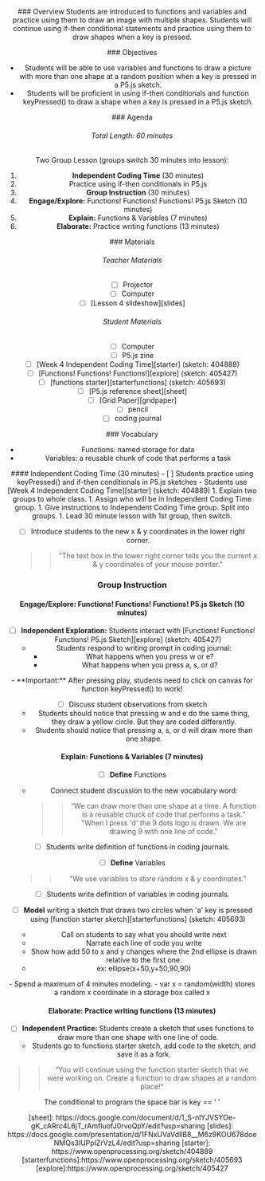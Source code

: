 <header title='Functions' subtitle='Lesson 4'/>

<notable>

<iconp src='/icons/activity.png'>### Overview</iconp>
Students are introduced to functions and variables and practice using them to draw an image with multiple shapes. Students will continue using if-then conditional statements and practice using them to draw shapes when a key is pressed.

<iconp src='/icons/objectives.png'>### Objectives</iconp>
- Students will be able to use variables and functions to draw a picture with more than one shape at a random position when a key is pressed in a P5.js sketch.
- Students will be proficient in using if-then conditionals and function keyPressed() to draw a shape when a key is pressed in a P5.js sketch.


<iconp src='/icons/agenda.png'>### Agenda</iconp>
###### Total Length: 60 minutes
Two Group Lesson (groups switch 30 minutes into lesson):
1. **Independent Coding Time** (30 minutes)
  1. Practice using if-then conditionals in P5.js
1. **Group Instruction** (30 minutes)
  1. **Engage/Explore:** Functions! Functions! Functions! P5.js Sketch (10 minutes)
  1. **Explain:** Functions & Variables (7 minutes)
  1. **Elaborate:** Practice writing functions (13 minutes)

<note>

<iconp src='/icons/materials.png'>### Materials</iconp>

###### Teacher Materials
- [ ] Projector
- [ ] Computer
- [ ] [Lesson 4 slideshow][slides]

###### Student Materials
- [ ] Computer
- [ ] P5.js zine
- [ ] [Week 4 Independent Coding Time][starter] (sketch: 404889)
- [ ] [Functions! Functions! Functions!][explore] (sketch: 405427)
- [ ] [functions starter][starterfunctions] (sketch: 405693)
- [ ] [P5.js reference sheet][sheet]
- [ ] [Grid Paper][gridpaper]
- [ ] pencil
- [ ] coding journal

<iconp src='/icons/vocab.png'>### Vocabulary</iconp>
- Functions: named storage for data
- Variables: a reusable chunk of code that performs a task



</note>
<pagebreak/>
#### Independent Coding Time (30 minutes)
- [ ] Students practice using keyPressed() and if-then conditionals in P5.js sketches
  - Students use [Week 4 Independent Coding Time][starter] (sketch: 404889)

<note type="tip" title="Tip">
1. Explain two groups to whole class.
1. Assign who will be in Independent Coding Time group.
1. Give instructions to Independent Coding Time group. Split into groups.
1. Lead 30 minute lesson with 1st group, then switch.</note>

- [ ] Introduce students to the new x & y coordinates in the lower right corner.
  >>"The text box in the lower right corner tells you the current x & y coordinates of your mouse pointer."

### Group Instruction

#### Engage/Explore: Functions! Functions! Functions! P5.js Sketch (10 minutes)
- [ ] **Independent Exploration:** Students interact with [Functions! Functions! Functions! P5.js Sketch][explore] (sketch: 405427)
  - Students respond to writing prompt in coding journal:
    - What happens when you press w or e?
    - What happens when you press a, s, or d?

<note type="tip" title="Tip">
- **Important:** After pressing play, students need to click on canvas for function keyPressed() to work!
</note>

- [ ] Discuss student observations from sketch
  - Students should notice that pressing w and e do the same thing, they draw a yellow circle. But they are coded differently.
  - Students should notice that pressing a, s, or d will draw more than one shape.

#### Explain: Functions & Variables (7 minutes)
- [ ] **Define** Functions
  - Connect student discussion to the new vocabulary word:
    >> “We can draw more than one shape at a time. A function is a reusable chuck of code that performs a task.”
    >> "When I press 'd' the 9 dots logo is drawn. We are drawing 9 with one line of code."

- [ ] Students write definition of functions in coding journals.

- [ ] **Define** Variables
  >>"We use variables to store random x & y coordinates."

- [ ] Students write definition of variables in coding journals.

- [ ] **Model** writing a sketch that draws two circles when 'a' key is pressed using [function starter sketch][starterfunctions] (sketch: 405693)
  - Call on students to say what you should write next
  - Narrate each line of code you write
  - Show how add 50 to x and y changes where the 2nd ellipse is drawn relative to the first one.
  - ex: ellipse(x+50,y+50,90,90)


<note type='key' title='key'>
- Spend a maximum of 4 minutes modeling.
- var x = random(width) stores a random x coordinate in a storage box called x
</note>

#### Elaborate: Practice writing functions (13 minutes)
- [ ] **Independent Practice:** Students create a sketch that uses functions to draw more than one shape with one line of code.
  - Students go to functions starter sketch, add code to the sketch, and save it as a fork.
>>“You will continue using the function starter sketch that we were working on. Create a function to draw shapes at a random place!”

<note type="tip" title="Tip">The conditional to program the space bar is
key == ' ' </note>


</notable>
[sheet]: https://docs.google.com/document/d/1_S-nlYJVSYOe-gK_cARrc4L6jT_rAmfIuofJ0rvoQpY/edit?usp=sharing
[slides]: https://docs.google.com/presentation/d/1FNxUVaVdllB8__M6z9KOU678doeNMQs3IUPplZrVzL4/edit?usp=sharing
[starter]: https://www.openprocessing.org/sketch/404889
[starterfunctions]:https://www.openprocessing.org/sketch/405693
[explore]:https://www.openprocessing.org/sketch/405427
